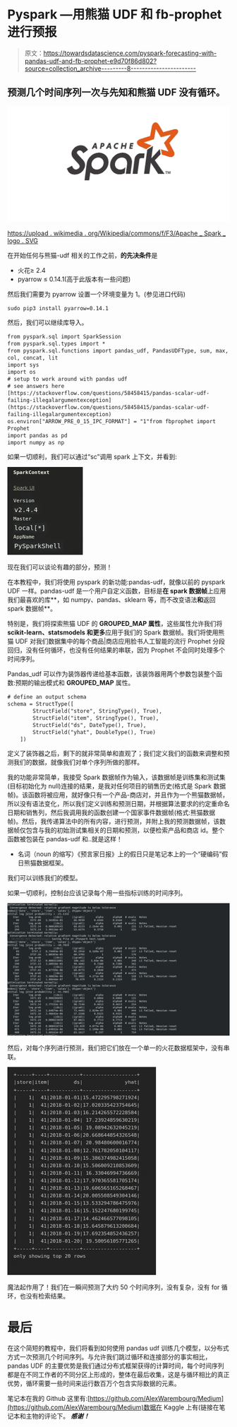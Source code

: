 # Pyspark —用熊猫 UDF 和 fb-prophet 进行预报

> 原文：<https://towardsdatascience.com/pyspark-forecasting-with-pandas-udf-and-fb-prophet-e9d70f86d802?source=collection_archive---------8----------------------->

## 预测几个时间序列一次与先知和熊猫 UDF 没有循环。

![](img/b30a7dffecac6665d75aad962b9581b9.png)

[https://upload . wikimedia . org/Wikipedia/commons/f/F3/Apache _ Spark _ logo . SVG](https://upload.wikimedia.org/wikipedia/commons/f/f3/Apache_Spark_logo.svg)

在开始任何与熊猫-udf 相关的工作之前，**的先决条件**是

*   火花≥ 2.4
*   pyarrow ≤ 0.14.1(高于此版本有一些问题)

然后我们需要为 pyarrow 设置一个环境变量为 1。(参见进口代码)

```
sudo pip3 install pyarrow=0.14.1
```

然后，我们可以继续库导入。

```
from pyspark.sql import SparkSession
from pyspark.sql.types import *
from pyspark.sql.functions import pandas_udf, PandasUDFType, sum, max, col, concat, lit
import sys
import os
# setup to work around with pandas udf
# see answers here [https://stackoverflow.com/questions/58458415/pandas-scalar-udf-failing-illegalargumentexception](https://stackoverflow.com/questions/58458415/pandas-scalar-udf-failing-illegalargumentexception)
os.environ["ARROW_PRE_0_15_IPC_FORMAT"] = "1"from fbprophet import Prophet
import pandas as pd
import numpy as np
```

如果一切顺利，我们可以通过“sc”调用 spark 上下文，并看到:

![](img/4e5007be0ffb77265729c049fecbd830.png)

现在我们可以谈论有趣的部分，预测！

在本教程中，我们将使用 pyspark 的新功能:pandas-udf，就像以前的 pyspark UDF 一样。pandas-udf 是一个用户自定义函数，目标是**在 spark 数据帧**上应用我们最喜欢的库**，如 numpy、pandas、sklearn 等，而不改变语法**和**返回 spark 数据帧**。

特别是，我们将探索熊猫 UDF 的 **GROUPED_MAP 属性**，这些属性允许我们将 **scikit-learn、statsmodels 和更多**应用于我们的 Spark 数据帧。我们将使用熊猫 UDF 对我们数据集中的每个商品|商店应用脸书人工智能的流行 Prophet 分段回归，没有任何循环，也没有任何结果的串联，因为 Prophet 不会同时处理多个时间序列。

Pandas_udf 可以作为装饰器传递给基本函数，该装饰器用两个参数包装整个函数:预期的输出模式和 **GROUPED_MAP** 属性。

```
# define an output schema
schema = StructType([
        StructField("store", StringType(), True),
        StructField("item", StringType(), True),
        StructField("ds", DateType(), True),
        StructField("yhat", DoubleType(), True)
    ])
```

定义了装饰器之后，剩下的就非常简单和直观了；我们定义我们的函数来调整和预测我们的数据，就像我们对单个序列所做的那样。

我的功能非常简单，我接受 Spark 数据帧作为输入，该数据帧是训练集和测试集(目标初始化为 null)连接的结果，是我对任何项目的销售历史(格式是 Spark 数据帧)。该函数将被应用，就好像只有一个产品-商店对，并且作为一个熊猫数据帧，所以没有语法变化，所以我们定义训练和预测日期，并根据算法要求的约定重命名日期和销售列，然后我调用我的函数创建一个国家事件数据帧(格式:熊猫数据帧)。然后，我传递算法中的所有内容，进行预测，并附上我的预测数据帧，该数据帧仅包含与我的初始测试集相关的日期和预测，以便检索产品和商店 id。整个函数被包装在 pandas-udf 和..就是这样！

*   名词（noun 的缩写）《预言家日报》上的假日只是笔记本上的一个“硬编码”假日熊猫数据框架。

我们可以训练我们的模型。

如果一切顺利，控制台应该记录每个用一些指标训练的时间序列。

![](img/c92e4ae7d9d3abdfb8c82035afb3ada5.png)

然后，对每个序列进行预测，我们把它们放在一个单一的火花数据框架中，没有串联。

![](img/3f7582b4818696a40fc2347e9609899d.png)

魔法起作用了！我们在一瞬间预测了大约 50 个时间序列，没有复杂，没有 for 循环，也没有检索结果。

# 最后

在这个简短的教程中，我们将看到如何使用 pandas udf 训练几个模型，以分布式方式一次预测几个时间序列。与允许我们跳过循环和连接部分的事实相比，pandas UDF 的主要优势是我们通过分布式框架获得的计算时间，每个时间序列都是在不同工作者的不同分区上形成的，整体在最后收集，这是与循环相比的真正优势，循环需要一些时间来运行数百万个包含实际数据的元素。

笔记本在我的 Github 这里有:[https://github.com/AlexWarembourg/Medium](https://github.com/AlexWarembourg/Medium)数据在 Kaggle 上有(链接在笔记本和主物的评论下。 ***感谢！***
